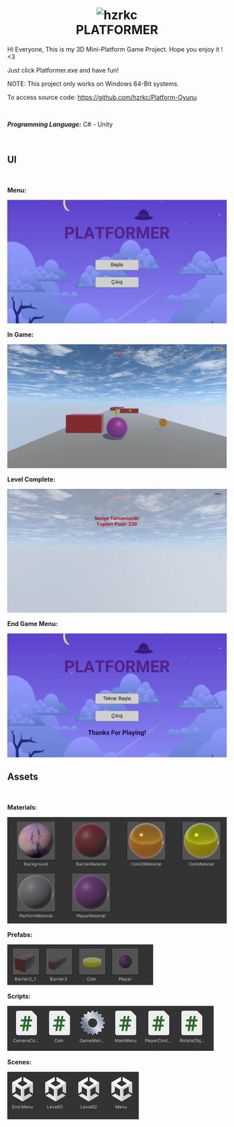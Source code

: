 

<h1 align="center">
  <br>
  <img src="https://upload.wikimedia.org/wikipedia/commons/thumb/f/f7/Eo_circle_purple_letter-p.svg/1024px-Eo_circle_purple_letter-p.svg.png" alt="hzrkc" width="100"></a>
  <br>
  PLATFORMER
  <br>
</h1>

Hi Everyone, This is my 3D Mini-Platform Game Project. Hope you enjoy it ! <3

Just click Platformer.exe and have fun!

NOTE: This project only works on Windows 64-Bit systems.

To access source code: https://github.com/hzrkc/Platform-Oyunu

<br>

***Programming Language:*** C# - Unity

<br>

## UI
<br>

**Menu:** 

  <img src="https://github.com/hzrkc/Platformer/blob/main/Images/MainMenu.png?raw=true">

<br>

**In Game:** 

  <img src="https://github.com/hzrkc/Platformer/blob/main/Images/InGame.png?raw=true" >

<br>

**Level Complete:** 

  <img src="https://github.com/hzrkc/Platformer/blob/main/Images/LevelComplete.png?raw=true" >

<br>

**End Game Menu:** 

  <img src="https://github.com/hzrkc/Platformer/blob/main/Images/EndGameMenu.png?raw=true" >

<br>

## Assets

<br>

**Materials:**

<img src="https://github.com/hzrkc/Platformer/blob/main/Images/Materials.png?raw=true" >

<br>

**Prefabs:**

<img src="https://github.com/hzrkc/Platformer/blob/main/Images/Prefab.png?raw=true" >

<br>

**Scripts:**

<img src="https://github.com/hzrkc/Platformer/blob/main/Images/Scripts.png?raw=true" >

<br>

**Scenes:**

<img src="https://github.com/hzrkc/Platformer/blob/main/Images/Scenes.png?raw=true" >